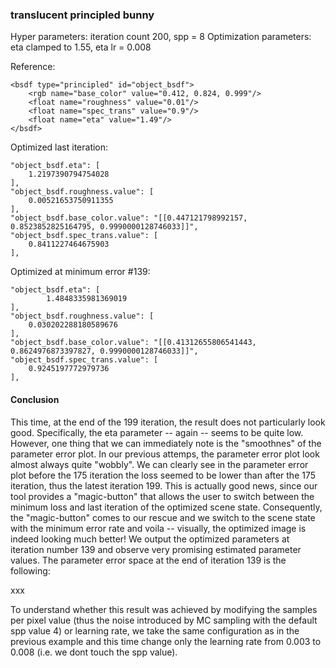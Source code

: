 ### translucent principled bunny
Hyper parameters: iteration count 200, spp = 8
Optimization parameters: eta clamped to 1.55, eta lr = 0.008

Reference:
```
<bsdf type="principled" id="object_bsdf">
    <rgb name="base_color" value="0.412, 0.824, 0.999"/>
    <float name="roughness" value="0.01"/>
    <float name="spec_trans" value="0.9"/>
    <float name="eta" value="1.49"/>
</bsdf>
```

Optimized last iteration:
```
"object_bsdf.eta": [
    1.2197390794754028
],
"object_bsdf.roughness.value": [
    0.00521653750911355
],
"object_bsdf.base_color.value": "[[0.447121798992157, 0.8523852825164795, 0.9990000128746033]]",
"object_bsdf.spec_trans.value": [
    0.8411227464675903
],
```

Optimized at minimum error #139:
```
"object_bsdf.eta": [
        1.4848335981369019
],
"object_bsdf.roughness.value": [
    0.030202288180589676
],
"object_bsdf.base_color.value": "[[0.41312655806541443, 0.8624976873397827, 0.9990000128746033]]",
"object_bsdf.spec_trans.value": [
    0.9245197772979736
],
```

#### Conclusion
This time, at the end of the 199 iteration, the result does not particularly look good. Specifically, the eta parameter -- again -- seems to be quite low. However, one thing that we can immediately note is the "smoothnes" of the parameter error plot. In our previous attemps, the parameter error plot look almost always quite "wobbly". We can clearly see in the parameter error plot before the 175 iteration the loss seemed to be lower than after the 175 iteration, thus the latest iteration 199. This is actually good news, since our tool provides a "magic-button" that allows the user to switch between the minimum loss and last iteration of the optimized scene state. Consequently, the "magic-button" comes to our rescue and we switch to the scene state with the minimum error rate and voila -- visually, the optimized image is indeed looking much better! We output the optimized parameters at iteration number 139 and observe very promising estimated parameter values. The parameter error space at the end of iteration 139 is the following:

xxx

To understand whether this result was achieved by modifying the samples per pixel value (thus the noise introduced by MC sampling with the default spp value 4) or learning rate, we take the same configuration as in the previous example and this time change only the learning rate from 0.003 to 0.008 (i.e. we dont touch the spp value).
